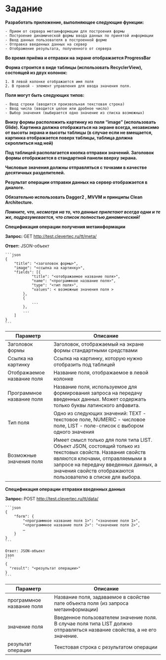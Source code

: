 # Задание
    
  **Разработать приложение, выполняющее следующие функции:**
    
    - Прием от сервера метаинформации для построения формы
    - Построение динамической формы ввода данных по принятой информации
    - Ввод данных пользователя в построенной форме
    - Отправка введенных данных на сервер
    - Отображение результата, полученного от сервера
    
  **Во время приёма и отправки на экране отображается ProgressBar**
    
  **Форма строится в виде таблицы (использовать RecyclerView), состоящей из двух колонок:**
    
    1. В левой колонке отображается имя поля
    2. В правой - элемент управления для ввода значения поля.
    
  **Поля могут быть следующих типов:**
    
    - Ввод строки (вводится произвольная текстовая строка)
    - Ввод числа (вводится целое или дробное число)
    - Выбор значения (выбирается одно значение из списка возможных)
    
  **Внизу формы расположить картинку из поля “image” (использовать Glide). Картинка должна отображаться на экране всегда, независимо от высоты экрана и высоты таблицы (в случае если не вмещается, картинка отображается поверх таблицы, таблица должна скроллиться над ней)**
    
  **Под таблицей располагается кнопка отправки значений. Заголовок формы отображается в стандартной панели вверху экрана.**
    
  **Числовые значения должны отправляться с точками в качестве десятичных разделителей.**
    
  **Результат операции отправки данных на сервер отображается в диалоге.**
    
  **Обязательно использовать Dagger2 , MVVM и принципы Clean Architecture.**
    
  ***Помните, что, несмотря на то, что данные прилетают всегда одни и те же, подразумевается, что список полностью динамический!***
    
  **Спецификация операции получения метаинформации**
    
  **Запрос:** GET http://test.clevertec.ru/tt/meta/
    
  **Ответ:** JSON-объект
    
    ```json
    {
    	"title": "<заголовок формы>",
    	"image": "<ссылка на картинку>",
    	"fields": [{
    			"title": "<отображаемое название поля>",
    			"name": "<программное название поля>",
    			"type": "<тип поля>",
    			"values": < возможные значения поля >
    		},
    		{
    			...
    		},
    		...
    	]
    }
    ```
    
|  Параметр  | Описание |
| ------------- | ------------- |
| Заголовок формы  | Заголовок, отображаемый на экране формы стандартными средствами  |
| Ссылка на картинку  | Ссылка на картинку, которую нужно отобразить под таблицей  |
| Отображаемое название поля  | Название поля, отображаемое в левой колонке  |
| Программное название поля | Название поля, используемое для формирования запроса на передачу введенных данных. Может содержать только буквы латинского алфавита.  |
| Тип поля| Одно из следующих значений: TEXT - текстовое поле, NUMERIC - числовое поле, LIST - поле-список с выбором одного значения  |
| Возможные значения поля | Имеет смысл только для поля типа LIST. Объект JSON, состоящий только из текстовых свойств. Названия свойств являются ключами, отправляемыми в запросе на передачу введенных данных, а значения свойств отображаются пользователю в списке для выбора.  |

  **Спецификация операции отправки введенных данных**
    
  **Запрос:** POST http://test.clevertec.ru/tt/data/
    
    ```json
    {
    	"form": {
    		"<программное название поля 1>": "<значение поля 1>",
    		"<программное название поля 2>": "<значение поля 2>",
    		…
    	}
    }
    ```
    
    Ответ: JSON-объект
    json
    ```
    {
      "result": "<результат операции>"
    }
    ```
    
|  Параметр  | Описание |
| ------------- | ------------- |
| программное название поля | Название поля, задаваемое в свойстве пате объекта поля (из запроса метаинформации)|
| значение поля | Введенное пользователем значение поля. В случае поля типа LIST должно отправляться название свойства, а не его значение.  |
| результат операции | Текстовая строка с результатом операции  |

